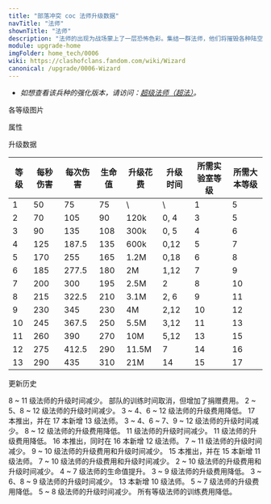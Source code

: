 ```yaml
---
title: "部落冲突 coc 法师升级数据"
navTitle: "法师"
shownTitle: "法师"
description: "法师的出现为战场蒙上了一层恐怖色彩。集结一群法师，他们将摧毁各种陆空目标！"
module: upgrade-home
imgFolder: home_tech/0006
wiki: https://clashofclans.fandom.com/wiki/Wizard
canonical: /upgrade/0006-Wizard
---
```


- *如想查看该兵种的强化版本，请访问：[超级法师（超法）](/upgrade/0609-Super-Wizard)。*

<UnitInfo :folder="$frontmatter.imgFolder" imgSrc="Wizard_info.png" :imgAlt="$frontmatter.navTitle" :description="$frontmatter.description" />

<SmallTitle>各等级图片</SmallTitle>

<Panel>
    <UnitImgGroup :folder="$frontmatter.imgFolder">
        <UnitImg imgTitle="1 - 2 级" imgSrc="Wizard1.png" />
        <UnitImg imgTitle="3 - 4 级" imgSrc="Wizard3.png" />
        <UnitImg imgTitle="5 级" imgSrc="Wizard5.png" />
        <UnitImg imgTitle="6 级" imgSrc="Wizard6.png" />
        <UnitImg imgTitle="7 级" imgSrc="Wizard7.png" />
        <UnitImg imgTitle="8 级" imgSrc="Wizard8.png" />
        <UnitImg imgTitle="9 级" imgSrc="Wizard9.png" />
        <UnitImg imgTitle="10 级" imgSrc="Wizard10.png" />
        <UnitImg imgTitle="11 级" imgSrc="Wizard11.png" />
        <UnitImg imgTitle="12 级" imgSrc="Wizard12.png" />
        <UnitImg imgTitle="13 级" imgSrc="Wizard13.png" />
    </UnitImgGroup>
</Panel>

<SmallTitle>属性</SmallTitle>

<UnitProperties>
    <UnitProperty pKey="部队类型" pValue="地面远程单位" />
    <UnitProperty pKey="攻击偏好" pValue="无" />
    <UnitProperty pKey="伤害类型" pValue="范围伤害" />
    <UnitProperty pKey="伤害半径" pValue="0.3 格" />
    <UnitProperty pKey="攻击的目标" pValue="地面和空中目标" />
    <UnitProperty pKey="占据人口" pValue="4" />
    <UnitProperty pKey="移动速度" pValue="2 格/秒" />
    <UnitProperty pKey="攻击速度" pValue="1.5 秒/次" />
    <UnitProperty pKey="攻击距离" pValue="3 格" />
    <UnitProperty pKey="所需训练营等级" pValue="7" />
    <UnitProperty pKey="所需大本等级" pValue="5" />
    <UnitProperty pKey="训练时间" pValue="无" trainingSystem="2025" />
    <UnitProperty pKey="捐赠费用" pValue="2,2,6000,Elixir" :isDonationCost="true" />
</UnitProperties>

<SmallTitle>升级数据</SmallTitle>

<script setup>
const tableExtraInfo = [
    {
        "column": 4,
        "type": "cost",
        "gpClass": "research",
        "icon": "Elixir"
    },
    {
        "column": 5,
        "type": "time",
        "gpClass": "research"
    }
];
</script>

<UnitTable :tableExtraInfo="tableExtraInfo">

| 等级 |  每秒伤害 | 每次伤害 | 生命值| 升级花费 |  升级时间  |所需实验室等级|所需大本等级|
| ---- |   ----   |   ----  |  ---- |   ----  |    ----   |    ----     |   ----    |
|   1  |     50   |    75   |   75  |      \  |       \   |      1      |     5     |
|   2  |     70   |   105   |   90  |   120k  |    0, 4   |      3      |     5     |
|   3  |     90   |   135   |  108  |   300k  |    0, 5   |      4      |     6     |
|   4  |    125   |   187.5 |  135  |   600k  |    0,12   |      5      |     7     |
|   5  |    170   |   255   |  165  |   1.2M  |    0,18   |      6      |     8     |
|   6  |    185   |   277.5 |  180  |     2M  |    1,12   |      7      |     9     |
|   7  |    200   |   300   |  195  |   2.5M  |    2      |      8      |    10     |
|   8  |    215   |   322.5 |  210  |   3.1M  |    2, 6   |      9      |    11     |
|   9  |    230   |   345   |  230  |     4M  |    2,12   |     10      |    12     |
|  10  |    245   |   367.5 |  250  |   5.5M  |    3,12   |     11      |    13     |
|  11  |    260   |   390   |  270  |    10M  |    5,12   |     13      |    15     |
|  12  |    275   |   412.5 |  290  |  11.5M  |    7      |     14      |    16     |
|  13  |    290   |   435   |  310  |    21M  |   14      |     15      |    17     |
</UnitTable>

<SmallTitle>更新历史</SmallTitle>

<Timeline>
    <TimelineItem date="2025/10/06">
        <TimelineRow>8 ~ 11 级法师的升级时间减少。</TimelineRow>
    </TimelineItem>
    <TimelineItem date="2025/03/27">
        <TimelineRow>部队的训练时间取消，但增加了捐赠费用。</TimelineRow>
    </TimelineItem>
    <TimelineItem date="2025/03/24">
        <TimelineRow>2 ~ 5、8 ~ 12 级法师的升级时间减少。</TimelineRow>
        <TimelineRow>3 ~ 4、6 ~ 12 级法师的升级费用降低。</TimelineRow>
    </TimelineItem>
    <TimelineItem date="2024/11/25">
        <TimelineRow>17 本推出，并在 17 本新增 13 级法师。</TimelineRow>
        <TimelineRow>3 ~ 4、6 ~ 7、9 ~ 12 级法师的升级时间减少。</TimelineRow>
        <TimelineRow>8 ~ 12 级法师的升级费用降低。</TimelineRow>
    </TimelineItem>
    <TimelineItem date="2024/06/18">
        <TimelineRow>11 级法师的升级时间减少。</TimelineRow>
        <TimelineRow>11 级法师的升级费用降低。</TimelineRow>
    </TimelineItem>
    <TimelineItem date="2023/12/12">
        <TimelineRow>16 本推出，同时在 16 本新增 12 级法师。</TimelineRow>
        <TimelineRow>7 ~ 11 级法师的升级时间减少。</TimelineRow>
    </TimelineItem>
    <TimelineItem date="2023/06/12">
        <TimelineRow>9 ~ 10 级法师的升级费用和升级时间减少。</TimelineRow>
    </TimelineItem>
    <TimelineItem date="2022/10/10">
        <TimelineRow>15 本推出，并在 15 本新增 11 级法师。</TimelineRow>
        <TimelineRow>7 ~ 10 级法师的升级费用和升级时间减少。</TimelineRow>
    </TimelineItem>
    <TimelineItem date="2021/12/09">
        <TimelineRow>2 ~ 10 级法师的升级费用和升级时间减少。</TimelineRow>
        <TimelineRow>4 ~ 7 级法师的生命值提升。</TimelineRow>
    </TimelineItem>
    <TimelineItem date="2021/04/12">
        <TimelineRow>3 ~ 9 级法师的升级费用降低。</TimelineRow>
        <TimelineRow>3 ~ 6、8 ~ 9 级法师的升级时间减少。</TimelineRow>
    </TimelineItem>
    <TimelineItem date="2020/10/12">
        <TimelineRow>13 本新增 10 级法师。</TimelineRow>
    </TimelineItem>
    <TimelineItem date="2020/03/30">
        <TimelineRow>5 ~ 7 级法师的升级费用降低。</TimelineRow>
    </TimelineItem>
    <TimelineItem date="2019/04/02">
        <TimelineRow>5 ~ 8 级法师的升级时间减少。</TimelineRow>
        <TimelineRow>所有等级法师的训练费用降低。</TimelineRow>
    </TimelineItem>
    <TimelineItem :historyBottom="true" />
</Timeline>